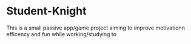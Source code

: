 # Student-Knight
This is a small passive app/game project aiming to improve motivationn efficency and fun while working/studying to 
